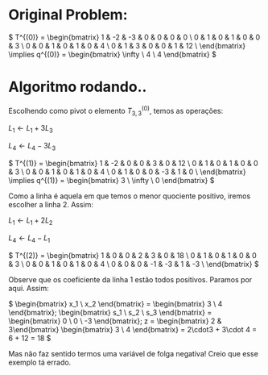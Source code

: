 # Original Problem:

$ T^{(0)} = 
\begin{bmatrix}
1 & -2 & -3 & 0 & 0 & 0  &  0 \\
0 &  1 &  0 & 1 & 0 & 0  &  3 \\
0 &  0 &  1 & 0 & 1 & 0  &  4 \\
0 &  1 &  3 & 0 & 0 & 1  & 12 \\
\end{bmatrix}
\implies q^{(0)} = \begin{bmatrix}
\infty \\
4 \\
4
\end{bmatrix}
$

# Algoritmo rodando..

Escolhendo como pivot o elemento $T_{3,3}^{(0)}$, temos as operações:

$L_1 \leftarrow L_1 + 3L_3$

$L_4 \leftarrow L_4 - 3L_3$


$ T^{(1)} = 
\begin{bmatrix}
1 & -2 & 0 & 0  &  3 & 0  &  12 \\
0 &  1 &  0 & 1 &  0 & 0  &   3 \\
0 &  0 &  1 & 0 &  1 & 0  &   4 \\
0 &  1 &  0 & 0 & -3 & 1  &   0 \\
\end{bmatrix}
\implies q^{(1)} = \begin{bmatrix}
3 \\
\infty \\
0
\end{bmatrix}
$

Como a linha é aquela em que temos o menor quociente positivo, iremos escolher a linha 2. Assim:

$L_1 \leftarrow L_1 + 2L_2$

$L_4 \leftarrow L_4 - L_1$

$ T^{(2)} = 
\begin{bmatrix}
1 &  0 & 0 &  2 &  3 & 0  &  18 \\
0 &  1 & 0 &  1 &  0 & 0  &   3 \\
0 &  0 & 1 &  0 &  1 & 0  &   4 \\
0 &  0 & 0 & -1 & -3 & 1  &  -3 \\
\end{bmatrix}
$


Observe que os coeficiente da linha 1 estão todos positivos. Paramos por aqui. Assim:

$
\begin{bmatrix}
x_1 \\
x_2
\end{bmatrix}
= \begin{bmatrix}
3 \\
4 
\end{bmatrix};
\begin{bmatrix}
s_1 \\
s_2 \\
s_3 
\end{bmatrix}
= \begin{bmatrix}
0 \\
0 \\
-3
\end{bmatrix};
z = \begin{bmatrix} 2 & 3\end{bmatrix}
\begin{bmatrix} 3 \\ 4 \end{bmatrix} = 2\cdot3 + 3\cdot 4 = 6 + 12 = 18
$

Mas não faz sentido termos uma variável de folga negativa! Creio que esse exemplo tá errado.
